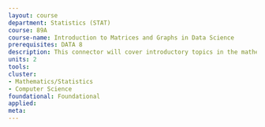 ```yaml
---
layout: course 
department: Statistics (STAT)
course: 89A
course-name: Introduction to Matrices and Graphs in Data Science
prerequisites: DATA 8
description: This connector will cover introductory topics in the mathematics of data science, focusing on discrete probability and linear algebra and the connections between them that are useful in modern theory and practice. We will focus on matrices and graphs as popular mathematical structures with which to model data. For examples, as models for term-document corpora, high-dimensional regression problems, ranking/classification of web data, adjacency properties of social network data, etc.
units: 2
tools: 
cluster:
- Mathematics/Statistics
- Computer Science
foundational: Foundational
applied: 
meta: 
---
```

